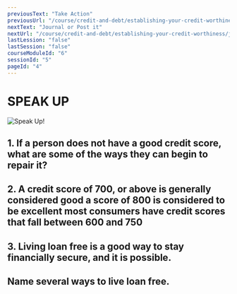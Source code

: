 ```yaml
---
previousText: "Take Action"
previousUrl: "/course/credit-and-debt/establishing-your-credit-worthiness/activities"
nextText: "Journal or Post it"
nextUrl: "/course/credit-and-debt/establishing-your-credit-worthiness/journal-or-post-it"
lastLession: "false"
lastSession: "false"
courseModuleId: "6"
sessionId: "5"
pageId: "4"
---
```



# SPEAK UP

![Speak Up!](/assets/img/lets-talk-about-it.png)

## 1. If a person does not have a good credit score, what are some of the ways they can begin to repair it?

<sparkle-feed-post assignment-name="If a person does not have a good credit score, what are some of the ways they can begin to repair it?" ></sparkle-feed-post>

## 2. A credit score of 700, or above is generally considered good a score of 800 is considered to be excellent most consumers have credit scores that fall between 600 and 750
<sparkle-feed-post assignment-name="A credit score of 700, or above is generally considered good a score of 800 is considered to be excellent most consumers have credit scores that fall between 600 and 750" ></sparkle-feed-post>

## 3. Living loan free is a good way to stay financially secure, and it is possible.
<sparkle-feed-post assignment-name="Living loan free is a good way to stay financially secure, and it is possible." ></sparkle-feed-post>

## Name several ways to live loan free.
<sparkle-feed-post assignment-name="Name several ways to live loan free." ></sparkle-feed-post>
